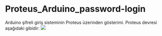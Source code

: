 # Proteus_Arduino_password-login
Arduino şifreli giriş sisteminin Proteus üzerinden gösterimi.
Proteus devresi aşağıdaki gibidir:
![](https://pandao.github.io/editor.md/images/logos/editormd-logo-180x180.png)
